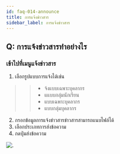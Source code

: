 ```yaml
---
id: faq-014-announce
title: การแจ้งข่าวสาร
sidebar_label: การแจ้งข่าวสาร
---
```


## Q: การแจ้งข่าวสารทำอย่างไร

### เข้าไปที่เมนูแจ้งข่าวสาร

1.  เลือกรูปแบบการแจ้งได้เช่น
   
> > - จ้งแบบเฉพาะบุคลากร
> > - แแบบกลุ่มนักเรียน
> > - แบบเฉพาะบุคลากร
> > - แบบกลุ่มบุคลากร

2.  กรอกข้อมูลการแจ้งข่าวสารข่าวสารสามารถแนบไฟล์ได้
3.  เลือกประเภทการส่งข้อความ
4.  กดปุ่มส่งข้อความ

![.](/img/manual/faq/14.jpg)
